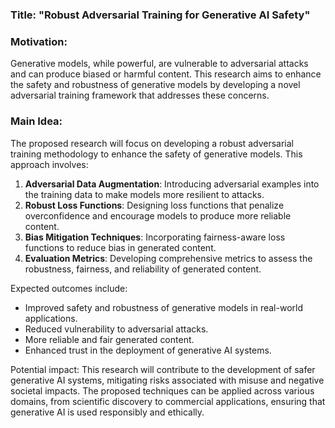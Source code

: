 ### Title: "Robust Adversarial Training for Generative AI Safety"

### Motivation:
Generative models, while powerful, are vulnerable to adversarial attacks and can produce biased or harmful content. This research aims to enhance the safety and robustness of generative models by developing a novel adversarial training framework that addresses these concerns.

### Main Idea:
The proposed research will focus on developing a robust adversarial training methodology to enhance the safety of generative models. This approach involves:
1. **Adversarial Data Augmentation**: Introducing adversarial examples into the training data to make models more resilient to attacks.
2. **Robust Loss Functions**: Designing loss functions that penalize overconfidence and encourage models to produce more reliable content.
3. **Bias Mitigation Techniques**: Incorporating fairness-aware loss functions to reduce bias in generated content.
4. **Evaluation Metrics**: Developing comprehensive metrics to assess the robustness, fairness, and reliability of generated content.

Expected outcomes include:
- Improved safety and robustness of generative models in real-world applications.
- Reduced vulnerability to adversarial attacks.
- More reliable and fair generated content.
- Enhanced trust in the deployment of generative AI systems.

Potential impact:
This research will contribute to the development of safer generative AI systems, mitigating risks associated with misuse and negative societal impacts. The proposed techniques can be applied across various domains, from scientific discovery to commercial applications, ensuring that generative AI is used responsibly and ethically.
